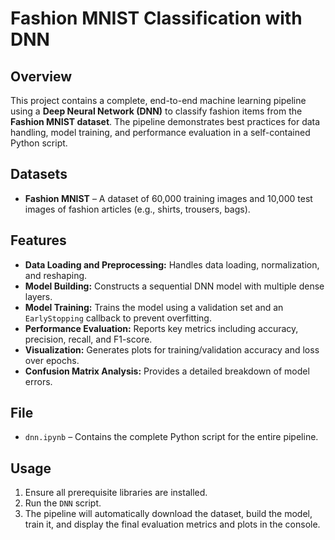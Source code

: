 # **Fashion MNIST Classification with DNN**

## **Overview**
This project contains a complete, end-to-end machine learning pipeline using a **Deep Neural Network (DNN)** to classify fashion items from the **Fashion MNIST dataset**. The pipeline demonstrates best practices for data handling, model training, and performance evaluation in a self-contained Python script.

## **Datasets**
* **Fashion MNIST** – A dataset of 60,000 training images and 10,000 test images of fashion articles (e.g., shirts, trousers, bags).

## **Features**
* **Data Loading and Preprocessing:** Handles data loading, normalization, and reshaping.
* **Model Building:** Constructs a sequential DNN model with multiple dense layers.
* **Model Training:** Trains the model using a validation set and an `EarlyStopping` callback to prevent overfitting.
* **Performance Evaluation:** Reports key metrics including accuracy, precision, recall, and F1-score.
* **Visualization:** Generates plots for training/validation accuracy and loss over epochs.
* **Confusion Matrix Analysis:** Provides a detailed breakdown of model errors.

## **File**
* `dnn.ipynb` – Contains the complete Python script for the entire pipeline.

## **Usage**
1. Ensure all prerequisite libraries are installed.
2. Run the `DNN` script.
3. The pipeline will automatically download the dataset, build the model, train it, and display the final evaluation metrics and plots in the console.
